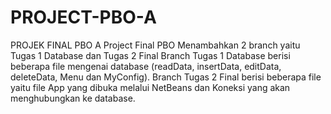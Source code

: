 # PROJECT-PBO-A
PROJEK FINAL PBO A
Project Final PBO Menambahkan 2 branch yaitu Tugas 1 Database dan Tugas 2 Final 
  Branch Tugas 1 Database berisi beberapa file mengenai database (readData, insertData, editData, deleteData, Menu dan MyConfig). 
  Branch Tugas 2 Final berisi beberapa file yaitu file App yang dibuka melalui NetBeans dan Koneksi yang akan menghubungkan ke database.
